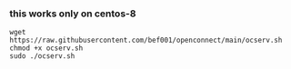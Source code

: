### this works only on centos-8

```
wget https://raw.githubusercontent.com/bef001/openconnect/main/ocserv.sh 
chmod +x ocserv.sh 
sudo ./ocserv.sh 
```
